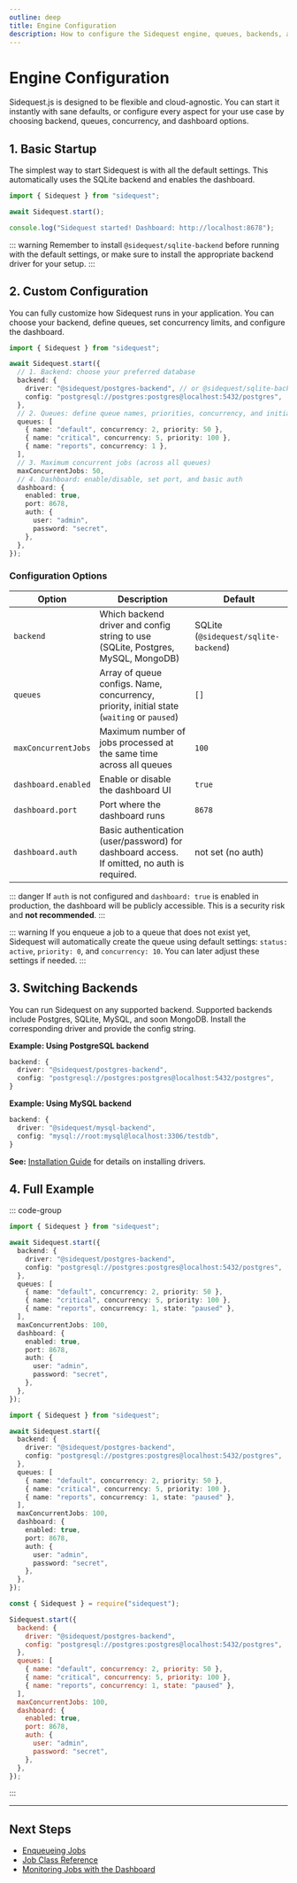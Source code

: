 ```yaml
---
outline: deep
title: Engine Configuration
description: How to configure the Sidequest engine, queues, backends, and dashboard
---
```


# Engine Configuration

Sidequest.js is designed to be flexible and cloud-agnostic. You can start it instantly with sane defaults, or configure every aspect for your use case by choosing backend, queues, concurrency, and dashboard options.

## 1. Basic Startup

The simplest way to start Sidequest is with all the default settings. This automatically uses the SQLite backend and enables the dashboard.

```typescript
import { Sidequest } from "sidequest";

await Sidequest.start();

console.log("Sidequest started! Dashboard: http://localhost:8678");
```

::: warning
Remember to install `@sidequest/sqlite-backend` before running with the default settings, or make sure to install the appropriate backend driver for your setup.
:::

## 2. Custom Configuration

You can fully customize how Sidequest runs in your application. You can choose your backend, define queues, set concurrency limits, and configure the dashboard.

```typescript
import { Sidequest } from "sidequest";

await Sidequest.start({
  // 1. Backend: choose your preferred database
  backend: {
    driver: "@sidequest/postgres-backend", // or @sidequest/sqlite-backend, @sidequest/mysql-backend, etc.
    config: "postgresql://postgres:postgres@localhost:5432/postgres",
  },
  // 2. Queues: define queue names, priorities, concurrency, and initial state
  queues: [
    { name: "default", concurrency: 2, priority: 50 },
    { name: "critical", concurrency: 5, priority: 100 },
    { name: "reports", concurrency: 1 },
  ],
  // 3. Maximum concurrent jobs (across all queues)
  maxConcurrentJobs: 50,
  // 4. Dashboard: enable/disable, set port, and basic auth
  dashboard: {
    enabled: true,
    port: 8678,
    auth: {
      user: "admin",
      password: "secret",
    },
  },
});
```

### Configuration Options

| Option              | Description                                                                                 | Default                              |
| ------------------- | ------------------------------------------------------------------------------------------- | ------------------------------------ |
| `backend`           | Which backend driver and config string to use (SQLite, Postgres, MySQL, MongoDB)            | SQLite (`@sidequest/sqlite-backend`) |
| `queues`            | Array of queue configs. Name, concurrency, priority, initial state (`waiting` or `paused`)  | `[]`                                 |
| `maxConcurrentJobs` | Maximum number of jobs processed at the same time across all queues                         | `100`                                |
| `dashboard.enabled` | Enable or disable the dashboard UI                                                          | `true`                               |
| `dashboard.port`    | Port where the dashboard runs                                                               | `8678`                               |
| `dashboard.auth`    | Basic authentication (user/password) for dashboard access. If omitted, no auth is required. | not set (no auth)                    |

::: danger
If `auth` is not configured and `dashboard: true` is enabled in production, the dashboard will be publicly accessible. This is a security risk and **not recommended**.
:::

::: warning
If you enqueue a job to a queue that does not exist yet, Sidequest will automatically create the queue using default settings: `status: active`, `priority: 0`, and `concurrency: 10`. You can later adjust these settings if needed.
:::

## 3. Switching Backends

You can run Sidequest on any supported backend. Supported backends include Postgres, SQLite, MySQL, and soon MongoDB. Install the corresponding driver and provide the config string.

**Example: Using PostgreSQL backend**

```typescript
backend: {
  driver: "@sidequest/postgres-backend",
  config: "postgresql://postgres:postgres@localhost:5432/postgres",
}
```

**Example: Using MySQL backend**

```typescript
backend: {
  driver: "@sidequest/mysql-backend",
  config: "mysql://root:mysql@localhost:3306/testdb",
}
```

**See:** [Installation Guide](/installation#choose-your-backend) for details on installing drivers.

## 4. Full Example

::: code-group

```typescript [TypeScript]
import { Sidequest } from "sidequest";

await Sidequest.start({
  backend: {
    driver: "@sidequest/postgres-backend",
    config: "postgresql://postgres:postgres@localhost:5432/postgres",
  },
  queues: [
    { name: "default", concurrency: 2, priority: 50 },
    { name: "critical", concurrency: 5, priority: 100 },
    { name: "reports", concurrency: 1, state: "paused" },
  ],
  maxConcurrentJobs: 100,
  dashboard: {
    enabled: true,
    port: 8678,
    auth: {
      user: "admin",
      password: "secret",
    },
  },
});
```

```typescript [ESM]
import { Sidequest } from "sidequest";

await Sidequest.start({
  backend: {
    driver: "@sidequest/postgres-backend",
    config: "postgresql://postgres:postgres@localhost:5432/postgres",
  },
  queues: [
    { name: "default", concurrency: 2, priority: 50 },
    { name: "critical", concurrency: 5, priority: 100 },
    { name: "reports", concurrency: 1, state: "paused" },
  ],
  maxConcurrentJobs: 100,
  dashboard: {
    enabled: true,
    port: 8678,
    auth: {
      user: "admin",
      password: "secret",
    },
  },
});
```

```javascript [CommonJS]
const { Sidequest } = require("sidequest");

Sidequest.start({
  backend: {
    driver: "@sidequest/postgres-backend",
    config: "postgresql://postgres:postgres@localhost:5432/postgres",
  },
  queues: [
    { name: "default", concurrency: 2, priority: 50 },
    { name: "critical", concurrency: 5, priority: 100 },
    { name: "reports", concurrency: 1, state: "paused" },
  ],
  maxConcurrentJobs: 100,
  dashboard: {
    enabled: true,
    port: 8678,
    auth: {
      user: "admin",
      password: "secret",
    },
  },
});
```

:::

---

## Next Steps

- [Enqueueing Jobs](/engine/enqueue)
- [Job Class Reference](/jobs/index)
- [Monitoring Jobs with the Dashboard](/dashboard)
